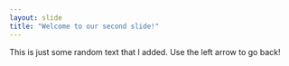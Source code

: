 ```yaml
---
layout: slide
title: "Welcome to our second slide!"
---
```

This is just some random text that I added.
Use the left arrow to go back!
